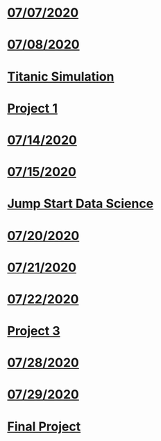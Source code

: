 # [07/07/2020](https://pbrink10.github.io/Paul-Brenkus.github.io/07_07_2020-Response)

# [07/08/2020](https://pbrink10.github.io/Paul-Brenkus.github.io/07_08_2020_Response)

# [Titanic Simulation](https://pbrink10.github.io/Paul-Brenkus.github.io/Titanic_Simulation)

# [Project 1](https://pbrink10.github.io/Paul-Brenkus.github.io/Project_1)

# [07/14/2020](https://pbrink10.github.io/Paul-Brenkus.github.io/07_14_2020_Response)

# [07/15/2020](https://pbrink10.github.io/Paul-Brenkus.github.io/07_15_2020_Response)

# [Jump Start Data Science](https://pbrink10.github.io/Paul-Brenkus.github.io/Jump_Start_Data_Science)

# [07/20/2020](https://pbrink10.github.io/Paul-Brenkus.github.io/07_20_2020_Response)

# [07/21/2020](https://pbrink10.github.io/Paul-Brenkus.github.io/07_21_2020_Responses)

# [07/22/2020](https://pbrink10.github.io/Paul-Brenkus.github.io/07_22_2020_Responses)

# [Project 3](https://pbrink10.github.io/Paul-Brenkus.github.io/Project_3)

# [07/28/2020](https://pbrink10.github.io/Paul-Brenkus.github.io/07_28_2020_Responses)

# [07/29/2020](https://pbrink10.github.io/Paul-Brenkus.github.io/07_29_2020_Responses)

# [Final Project](https://pbrink10.github.io/Paul-Brenkus.github.io/Final_Project)

